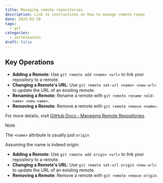 ```yaml
---
title: Managing remote repositories
description: Link to instructions on how to manage remote repos
date: 2025-03-30
tags:
  - git
categories:
  - zettelkasten
draft: false
---
```


## Key Operations

- **Adding a Remote**: Use `git remote add <name> <url>` to link your repository to a remote.
- **Changing a Remote's URL**: Use `git remote set-url <name> <new-url>` to update the URL of an existing remote.
- **Renaming a Remote**: Rename a remote with `git remote rename <old-name> <new-name>`.
- **Removing a Remote**: Remove a remote with `git remote remove <name>`.

For more details, visit [GitHub Docs - Managing Remote Repositories](https://docs.github.com/en/get-started/git-basics/managing-remote-repositories).

> [!Note]
> The `<name>` attribute is usually just `origin`

Assuming the name is indeed origin:

- **Adding a Remote**: Use `git remote add origin <url>` to link your repository to a remote.
- **Changing a Remote's URL**: Use `git remote set-url origin <new-url>` to update the URL of an existing remote.
- **Removing a Remote**: Remove a remote with `git remote remove origin`.
